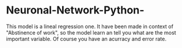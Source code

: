 # Neuronal-Network-Python-
This model is a lineal regression one. It have been made in context of "Abstinence of work", so the model learn an tell you what are the most important variable. Of course you have an acurracy and error rate.
